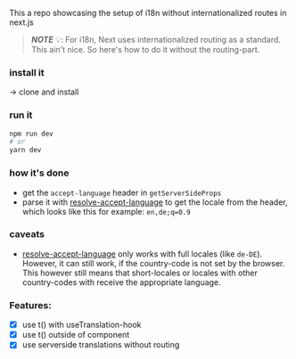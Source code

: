 This a repo showcasing the setup of i18n without internationalized routes in next.js

> **_NOTE_** 💡: For i18n, Next uses internationalized routing as a standard. This ain't nice. So here's how to do it without the routing-part.

### install it

&rarr; clone and install

### run it

```bash
npm run dev
# or
yarn dev
```

### how it's done

- get the `accept-language` header in `getServerSideProps`
- parse it with [resolve-accept-language](https://github.com/Avansai/resolve-accept-language) to get the locale from the header, which looks like this for example: `en,de;q=0.9`

### caveats

- [resolve-accept-language](https://github.com/Avansai/resolve-accept-language) only works with full locales (like `de-DE`). However, it can still work, if the country-code is not set by the browser. This however still means that short-locales or locales with other country-codes with receive the appropriate language.

### Features:

- [x] use t() with useTranslation-hook
- [x] use t() outside of component
- [x] use serverside translations without routing
